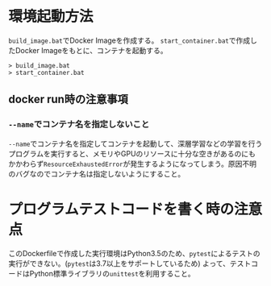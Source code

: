 # 環境起動方法
`build_image.bat`でDocker Imageを作成する。
`start_container.bat`で作成したDocker Imageをもとに、コンテナを起動する。
```
> build_image.bat
> start_container.bat
```

## docker run時の注意事項
### `--name`でコンテナ名を指定しないこと
`--name`でコンテナ名を指定してコンテナを起動して、深層学習などの学習を行うプログラムを実行すると、メモリやGPUのリソースに十分な空きがあるのにもかかわらず`ResourceExhaustedError`が発生するようになってしまう。原因不明のバグなのでコンテナ名は指定しないようにすること。


# プログラムテストコードを書く時の注意点
このDockerfileで作成した実行環境はPython3.5のため、`pytest`によるテストの実行ができない。(`pytest`は3.7以上をサポートしているため)
よって、テストコードはPython標準ライブラリの`unittest`を利用すること。
